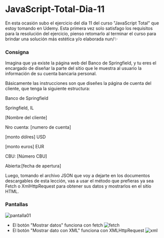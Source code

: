 # JavaScript-Total-Dia-11
En esta ocasión subo el ejercicio del día 11 del curso "JavaScript Total" que estoy tomando en Udemy. 
Esta primera vez solo satisfago los requisitos para la resolución del ejercicio, pienso retomarlo 
al terminar el curso para brindar una solución más estética y/o elaborada nun/✨

### Consigna
Imagina que ya existe la página web del Banco de Springfield, y tu eres el encargado 
de diseñar la parte del sitio que le muestra al usuario la información de su cuenta bancaria personal.

Básicamente las instrucciones son que diseñes la página de cuenta del cliente, 
que tenga la siguiente estructura:

Banco de Springfield

Springfield, IL

[Nombre del cliente]

Nro cuenta: [numero de cuenta]

[monto dólres] USD

[monto euros] EUR

CBU: [Número CBU]

Abierta:[fecha de apertura]

Luego, tomando el archivo JSON que voy a dejarte en los documentos descargables de esta lección,
vas a usar el método que prefieras ya sea Fetch o XmlHttpRequest para obtener sus datos y mostrarlos en el sitio HTML.

### Pantallas
![pantalla01](https://github.com/Alejandro-Az/JavaScript-Total-Dia-11/assets/105530752/f2175591-4568-4976-ba0d-d26131d858d5)
* El botón "Mostrar datos" funciona con fetch
![fetch](https://github.com/Alejandro-Az/JavaScript-Total-Dia-11/assets/105530752/0f04962d-dc40-4e36-b915-3417f4df1ff5)
* El botón "Mostrar dato con XML" funciona con XMLHttpRequest
![xml](https://github.com/Alejandro-Az/JavaScript-Total-Dia-11/assets/105530752/a74ce4a7-b978-43ce-a9d6-48984b701c30)


